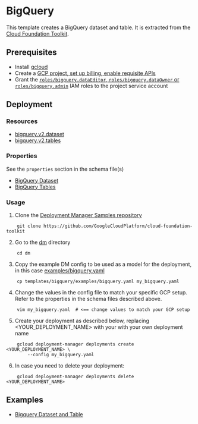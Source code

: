 # BigQuery

This template creates a BigQuery dataset and table. It is extracted from the [Cloud Foundation Toolkit](https://github.com/GoogleCloudPlatform/cloud-foundation-toolkit/tree/20d235a4636fc502c5534eb51cf81f43301d3422/dm/templates/bigquery).

## Prerequisites
- Install [gcloud](https://cloud.google.com/sdk)
- Create a [GCP project, set up billing, enable requisite APIs](../project/README.md)
- Grant the [`roles/bigquery.dataEditor`, `roles/bigquery.dataOwner` or `roles/bigquery.admin`](https://cloud.google.com/bigquery/docs/access-control) IAM roles to the project service account

## Deployment

### Resources

- [bigquery.v2.dataset](https://cloud.google.com/bigquery/docs/reference/rest/v2/datasets)
- [bigquery.v2.tables](https://cloud.google.com/bigquery/docs/reference/rest/v2/tables)

### Properties

See the `properties` section in the schema file(s)

- [BigQuery Dataset](bigquery_dataset.py.schema)
- [BigQuery Tables](bigquery_table.py.schema)

### Usage

1. Clone the [Deployment Manager Samples repository](https://github.com/GoogleCloudPlatform/cloud-foundation-toolkit)

```shell
    git clone https://github.com/GoogleCloudPlatform/cloud-foundation-toolkit
```

2. Go to the [dm](../../) directory

```shell
    cd dm
```

3. Copy the example DM config to be used as a model for the deployment, in this case [examples/bigquery.yaml](examples/bigquery.yaml)

```shell
    cp templates/bigquery/examples/bigquery.yaml my_bigquery.yaml
```

4. Change the values in the config file to match your specific GCP setup.
   Refer to the properties in the schema files described above.

```shell
    vim my_bigquery.yaml  # <== change values to match your GCP setup
```

5. Create your deployment as described below, replacing <YOUR_DEPLOYMENT_NAME>
   with your with your own deployment name

```shell
    gcloud deployment-manager deployments create <YOUR_DEPLOYMENT_NAME> \
        --config my_bigquery.yaml
```

6. In case you need to delete your deployment:

```shell
    gcloud deployment-manager deployments delete <YOUR_DEPLOYMENT_NAME>
```

## Examples

- [Bigquery Dataset and Table](examples/bigquery.yaml)
